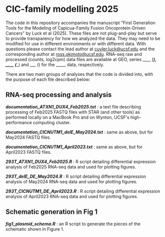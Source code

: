 # CIC-family modelling 2025

The code in this repository accompanies the manuscript "First Generation Tools for the Modeling of Capicua-Family Fusion Oncoprotein-Driven Cancers" by Luck et al (2025). 
These files are not plug-and-play but serve to provide transparency for how we analyzed the data. They may need to be modified for use in different environments or with different data.
With questions please contact the lead author at cuyler.luck@ucsf.edu and the corresponding author at ross.okimoto@ucsf.edu.
RNA-seq raw and processed (counts, log2cpm) data files are available at GEO, series ____ (___), ____ (____) and ___ () for the _____ data, respectively.

There are two main groups of analyses that the code is divided into, with the purpose of each file described below:

## RNA-seq processing and analysis

***documentation_ATXN1_DUX4_Feb2025.txt*** : a text file describing processing of Feb2025 FASTQ files with STAR (and other tools) as performed locally on a MacBook Pro and on Wynton, UCSF's high-performance computing cluster.

***documentation_CICNUTM1_delE_May2024.txt*** : same as above, but for May2024 FASTQ files.

***documentation_CICNUTM1_April2023.txt*** : same as above, but for April2023 FASTQ files.

***293T_ATXN1_DUX4_Feb2025.R*** : R script detailing differential expression analysis of Feb2025 RNA-seq data and used for plotting figures.

***293T_delE_DE_May2024.R*** : R script detailing differential expression analysis of May2024 RNA-seq data and used for plotting figures.

***293T_CICNUTM1_DE_April2023.R*** : R script detailing differential expression analysis of April2023 RNA-seq data and used for plotting figures.


## Schematic generation in Fig 1

***fig1_plasmid_schema.R*** : an R script to generate the pieces of the schematic shown in Figure 1.
